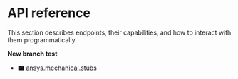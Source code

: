 # API reference

This section describes  endpoints, their capabilities, and how
to interact with them programmatically.

**New branch test**

* [🖿 ansys.mechanical.stubs](ansys/mechanical/stubs/index.md)

